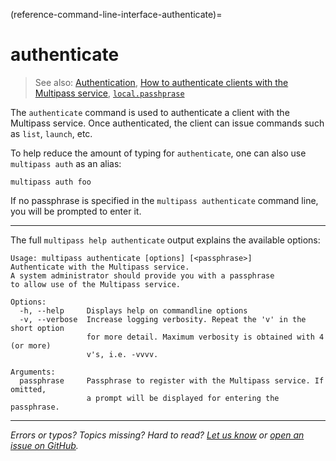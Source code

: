 (reference-command-line-interface-authenticate)=
# authenticate

> See also: [Authentication](/explanation/authentication), [How to authenticate clients with the Multipass service](/how-to-guides/customise-multipass/authenticate-clients-with-the-multipass-service), [`local.passhprase`](/reference/settings/local-passphrase)

The `authenticate` command is used to authenticate a client with the Multipass service.  Once authenticated, the client can issue commands such as `list`, `launch`, etc.

To help reduce the amount of typing for `authenticate`, one can also use `multipass auth` as an alias:

```{code-block} text
multipass auth foo
```

If no passphrase is specified in the `multipass authenticate` command line, you will be prompted to enter it.

---

The full `multipass help authenticate` output explains the available options:

```{code-block} text
Usage: multipass authenticate [options] [<passphrase>]
Authenticate with the Multipass service.
A system administrator should provide you with a passphrase
to allow use of the Multipass service.

Options:
  -h, --help     Displays help on commandline options
  -v, --verbose  Increase logging verbosity. Repeat the 'v' in the short option
                 for more detail. Maximum verbosity is obtained with 4 (or more)
                 v's, i.e. -vvvv.

Arguments:
  passphrase     Passphrase to register with the Multipass service. If omitted,
                 a prompt will be displayed for entering the passphrase.
```

---

*Errors or typos? Topics missing? Hard to read? <a href="https://docs.google.com/forms/d/e/1FAIpQLSd0XZDU9sbOCiljceh3rO_rkp6vazy2ZsIWgx4gsvl_Sec4Ig/viewform?usp=pp_url&entry.317501128=https://multipass.run/docs/authenticate-command" target="_blank">Let us know</a> or <a href="https://github.com/canonical/multipass/issues/new/choose" target="_blank">open an issue on GitHub</a>.*

